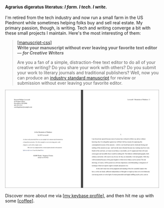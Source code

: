 
<!--
### Hi there 👋

**taw00/taw00** is a ✨ _special_ ✨ repository because its `README.md` (this file) appears on your GitHub profile.

Here are some ideas to get you started:

- 🔭 I’m currently working on ...
- 🌱 I’m currently learning ...
- 👯 I’m looking to collaborate on ...
- 🤔 I’m looking for help with ...
- 💬 Ask me about ...
- 📫 How to reach me: ...
- 😄 Pronouns: ...
- ⚡ Fun fact: ...
-->

#### Agrarius digeratus literatus: *I farm. I tech. I write.*

I'm retired from the tech industry and now run a small farm in the US Piedmont while sometimes helping folks buy and sell real estate. My primary passion, though, is writing. Tech and writing converge a bit with these small projects I maintain. Here's the most interesting of them:

> [[manuscript-css]](https://github.com/taw00/manuscript-css)  
> **Write your manuscript without ever leaving your favorite text editor — *for Creative Writers***
> 
> Are you a fan of a simple, distraction-free text editor to do all of your creative writing? Do you share your work with others? Do you submit your work to literary journals and traditional publishers? Well, now you can produce an [industry standard manuscript](https://format.ms/story) for review or submission without ever leaving your favorite editor.

<!--
- [[Writing Resources (very dated)]](https://github.com/taw00/writing-resources)  
  My dumping ground for open-source writing resources.
-->

<a href="https://github.com/taw00/manuscript-css/blob/baf114a14379ca236fd15195c593f9ea6b1185ae/misc/README-long-story-lovecraft.jpg"><img src="https://github.com/taw00/manuscript-css/blob/baf114a14379ca236fd15195c593f9ea6b1185ae/misc/README-long-story-lovecraft.jpg" alt="long long: At the Mountains of Madness (Lovecraft)" /></a>

Discover more about me via [[my keybase profile](https://keybase.io/toddwarner)], and then hit me up with some [[coffee](https://buymeacoff.ee/toddwarner)].
